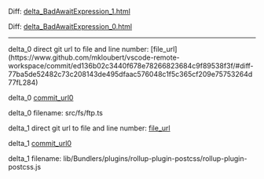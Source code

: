 Diff: [delta_BadAwaitExpression_1.html](./delta_BadAwaitExpression_1.html)

Diff: [delta_BadAwaitExpression_0.html](./delta_BadAwaitExpression_0.html)

<hr>
delta_0 direct git url to file and line number: [file_url](https://www.github.com/mkloubert/vscode-remote-workspace/commit/ed136b02c3440f678e78266823684c9f89538f3f/#diff-77ba5de52482c73c208143de495dfaac576048c1f5c365cf209e75753264d77fL284)

delta_0 [commit_url0](https://www.github.com/mkloubert/vscode-remote-workspace/commit/ed136b02c3440f678e78266823684c9f89538f3f)

delta_0 filename: src/fs/ftp.ts



delta_1 direct git url to file and line number: [file_url](https://www.github.com/chialab/rna-cli/commit/d1c9699c495b37fff105337e46ccf9faecae2a0d/#diff-004d2d81071d57c34ab90964198db8ceba22fd1ba4fffd5c4acf1e44f4d547b6L54)

delta_1 [commit_url0](https://www.github.com/chialab/rna-cli/commit/d1c9699c495b37fff105337e46ccf9faecae2a0d)

delta_1 filename: lib/Bundlers/plugins/rollup-plugin-postcss/rollup-plugin-postcss.js



